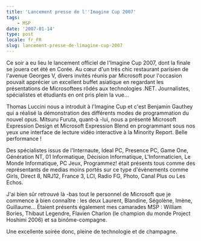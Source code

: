 ```yaml
---
title: 'Lancement presse de l''Imagine Cup 2007'
tags:
    - MSP
date: '2007-01-14'
type: post
locale: fr_FR
slug: lancement-presse-de-limagine-cup-2007
---
```


Ce soir a eu lieu le lancement officiel de l'Imagine Cup 2007, dont la finale se jouera cet été en Corée. Au cœur d'un très chic restaurant parisien de l'avenue Georges V, divers invités réunis par Microsoft pour l'occasion pouvait apprécier un excellent buffet asiatique en regardant les présentations de Microsoftees rôdés aux technologies .NET. Journalistes, spécialistes et étudiants en ont pris plein la vue…

<!-- more -->

Thomas Luccini nous a introduit à l'Imagine Cup et c'est Benjamin Gauthey qui a réalisé la démonstration des différents modes de programmation du nouvel opus. Mitsuru Furuta, quant-à -lui, nous a présenté Microsoft Expression Design et Microsoft Expression Blend en programmant sous nos yeux une interface de lecture vidéo interactive à la Minority Report. Belle performance !

Des spécialistes issus de l'Internaute, Ideal PC, Presence PC, Game One, Génération NT, 01 Informatique, Décision Informatique, L'Informaticien, Le Monde Informatique, PC Jeux, Programmez! était présents tous comme des représentants de medias moins portés sur ce type d'évènements comme Girls, Direct 8, NRJ12, France 3, LCI, Radio FG, Photo, Canal Plus ou Les Echos.

J'ai bien sûr retrouvé là -bas tout le personnel de Microsoft que je commence à bien connaître : les deux Laurent, Blandine, Ségolène, Imène, Guillaume… Étaient présents également mes camarades MSP : William Bories, Thibaut Legendre, Flavien Charlon (le champion du monde Project Hoshimi 2006) et sa binôme-compagne.

Une excellente soirée donc, pleine de technologie et de champagne.
